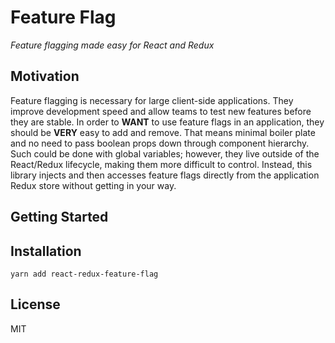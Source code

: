# Feature Flag

_Feature flagging made easy for React and Redux_

## Motivation

Feature flagging is necessary for large client-side applications. They improve development speed
and allow teams to test new features before they are stable. In order to __WANT__ to use feature
flags in an application, they should be __VERY__ easy to add and remove. That means minimal
boiler plate and no need to pass boolean props down through component hierarchy. Such could be
done with global variables; however, they live outside of the React/Redux lifecycle, making them
more difficult to control. Instead, this library injects and then accesses feature flags directly
from the application Redux store without getting in your way.

## Getting Started


## Installation

```
yarn add react-redux-feature-flag
```

## License

MIT
